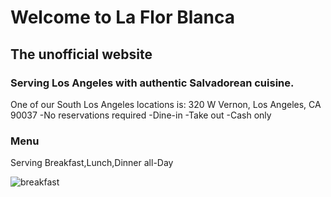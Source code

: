 # Welcome to La Flor Blanca
## The unofficial website

### Serving Los Angeles with authentic Salvadorean cuisine.

One of our South Los Angeles locations is: 320 W Vernon, Los Angeles, CA 90037
-No reservations required
-Dine-in
-Take out
-Cash only

### Menu

Serving Breakfast,Lunch,Dinner all-Day

![breakfast](https://www.yelp.com/biz_photos/la-flor-blanca-restaurant-los-angeles-4?select=OSbM6k0gXAWxMARiEVuoiw&utm_campaign=www_photo_share_popup&utm_medium=copy_link&utm_source=(direct))
